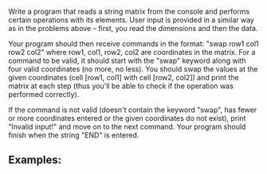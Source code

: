 Write a program that reads a string matrix from the console and performs certain operations with its elements. User input is provided in a similar way as in the problems above – first, you read the dimensions and then the data. 

Your program should then receive commands in the format: "swap row1 col1 row2 col2" where row1, col1, row2, col2 are coordinates in the matrix. For a command to be valid, it should start with the "swap" keyword along with four valid coordinates (no more, no less). You should swap the values at the given coordinates (cell [row1, col1] with cell [row2, col2]) and print the matrix at each step (thus you'll be able to check if the operation was performed correctly). 

If the command is not valid (doesn't contain the keyword "swap", has fewer or more coordinates entered or the given coordinates do not exist), print "Invalid input!" and move on to the next command. Your program should finish when the string "END" is entered.

## Examples: 

